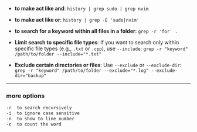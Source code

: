 - **to make act like and**:
`history | grep sudo | grep nvim`

- **to make act like or**:
`history | grep -E 'sudo|nvim'`

- **to search for a keyword within all files in a folder**:
`grep -r 'for' .`

- **Limit search to specific file types**: If you want to search only within specific file types (e.g., `.txt` or `.cpp`), use `--include`:
`grep -r "keyword" /path/to/folder --include="*.txt"`

- **Exclude certain directories or files**: Use `--exclude` or `--exclude-dir`:
`grep -r "keyword" /path/to/folder --exclude="*.log" --exclude-dir="backup"`

---
### more options
```sh
-r  to search recursively
-i  to ignore case sensitive
-n  to show to line number
-c  to count the word
```
